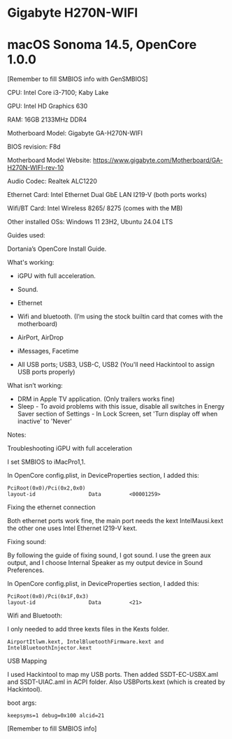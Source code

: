 # Gigabyte H270N-WIFI 
# macOS Sonoma 14.5, OpenCore 1.0.0

[Remember to fill SMBIOS info with GenSMBIOS]


CPU: Intel Core i3-7100; Kaby Lake

GPU: Intel HD Graphics 630

RAM: 16GB 2133MHz DDR4

Motherboard Model: Gigabyte GA-H270N-WIFI

BIOS revision: F8d

Motherboard Model Website: https://www.gigabyte.com/Motherboard/GA-H270N-WIFI-rev-10

Audio Codec: Realtek ALC1220

Ethernet Card: Intel Ethernet Dual GbE LAN I219-V (both ports works)

Wifi/BT Card: Intel Wireless 8265/ 8275 (comes with the MB)

Other installed OSs: Windows 11 23H2, Ubuntu 24.04 LTS

Guides used:

Dortania’s OpenCore Install Guide.

What's working:

- iGPU with full acceleration.

- Sound.

- Ethernet

- Wifi and bluetooth. (I’m using the stock builtin card that comes with the motherboard)

- AirPort, AirDrop

- iMessages, Facetime

- All USB ports; USB3, USB-C, USB2 (You'll need Hackintool to assign USB ports properly)

What isn’t working:

- DRM in Apple TV application. (Only trailers works fine)
- Sleep
      - To avoid problems with this issue, disable all switches in Energy Saver section of Settings
      - In Lock Screen, set 'Turn display off when inactive' to 'Never'

Notes:

Troubleshooting iGPU with full acceleration

I set SMBIOS to iMacPro1,1.

In OpenCore config.plist, in DeviceProperties section, I added this:

    PciRoot(0x0)/Pci(0x2,0x0)
    layout-id                 Data         <00001259>

Fixing the ethernet connection

Both ethernet ports work fine, the main port needs the kext IntelMausi.kext the other one uses Intel Ethernet I219-V kext.

Fixing sound:

By following the guide of fixing sound, I got sound. I use the green aux output, and I choose Internal Speaker as my output device in Sound Preferences.

In OpenCore config.plist, in DeviceProperties section, I added this:
    
    PciRoot(0x0)/Pci(0x1F,0x3)
    layout-id                 Data         <21>

Wifi and Bluetooth:

I only needed to add three kexts files in the Kexts folder.

    AirportItlwm.kext, IntelBluetoothFirmware.kext and IntelBluetoothInjector.kext

USB Mapping

I used Hackintool to map my USB ports. Then added SSDT-EC-USBX.aml and SSDT-UIAC.aml in ACPI folder. Also USBPorts.kext (which is created by Hackintool).

boot args:

    keepsyms=1 debug=0x100 alcid=21



[Remember to fill SMBIOS info]
